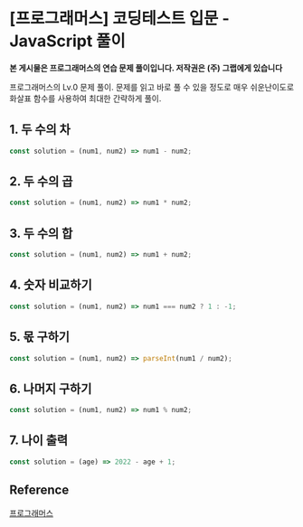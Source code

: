 # [프로그래머스] 코딩테스트 입문 - JavaScript 풀이

**본 게시물은 프로그래머스의 연습 문제 풀이입니다. 저작권은 (주) 그랩에게 있습니다**

프로그래머스의 Lv.0 문제 풀이. 문제를 읽고 바로 풀 수 있을 정도로 매우 쉬운난이도로 화살표 함수를 사용하여 최대한 간략하게 풀이.

## 1. 두 수의 차

```JavaScript
const solution = (num1, num2) => num1 - num2;
```



## 2. 두 수의 곱

```JavaScript
const solution = (num1, num2) => num1 * num2;
```



## 3. 두 수의 합

```JavaScript
const solution = (num1, num2) => num1 + num2;
```



## 4. 숫자 비교하기

```JavaScript
const solution = (num1, num2) => num1 === num2 ? 1 : -1; 
```



## 5. 몫 구하기

```JavaScript
const solution = (num1, num2) => parseInt(num1 / num2);
```



## 6. 나머지 구하기

 ```JavaScript
const solution = (num1, num2) => num1 % num2;
 ```



## 7. 나이 출력

```JavaScript
const solution = (age) => 2022 - age + 1;
```





## Reference

[프로그래머스](https://programmers.co.kr)

